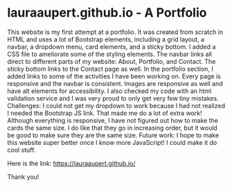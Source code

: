 # lauraaupert.github.io - A Portfolio

This website is my first attempt at a portfolio. It was created from scratch in HTML and uses a lot of Bootstrap elements, including a grid layout, a navbar, a dropdown menu, card elements, and a sticky bottom. I added a CSS file to ameliorate some of the styling elements. 
The navbar links all direct to different parts of my website: About, Portfolio, and Contact. The sticky bottom links to the Contact page as well. In the portfolio section, I added links to some of the activities I have been working on. 
Every page is responsive and the navbar is consistent. Images are responsive as well and have alt elements for accessibility. I also checked my code with an html validation service and I was very proud to only get very few tiny mistakes. 
Challenges: 
I could not get my dropdown to work because I had not realized I needed the Bootstrap JS link. That made me do a lot of extra work! 
Although everything is responsive, I have not figured out how to make the cards the same size. I do like that they go in increasing order, but it would be good to make sure they are the same size. 
Future work: I hope to make this website super better once I know more JavaScript! I could make it do cool stuff. 

Here is the link: https://lauraaupert.github.io/

Thank you!
